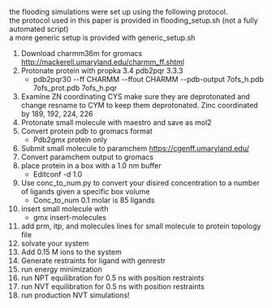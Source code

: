 the flooding simulations were set up using the following protocol.   
the protocol used in this paper is provided in flooding_setup.sh (not a fully automated script)   
a more generic setup is provided with generic_setup.sh

1. Download charmm36m for gromacs http://mackerell.umaryland.edu/charmm_ff.shtml
2. Protonate protein with propka 3.4 pdb2pqr 3.3.3 
    - pdb2pqr30 --ff CHARMM --ffout CHARMM --pdb-output 7ofs_h.pdb 7ofs_prot.pdb 7ofs_h.pqr
3. Examine ZN coordinating CYS make sure they are deprotonated and change resname to CYM to keep them deprotonated. Zinc coordinated by 189, 192, 224, 226
4. Protonate small molecule with maestro and save as mol2
5. Convert protein pdb to gromacs format
    - Pdb2gmx protein only
7. Submit small molecule to paramchem https://cgenff.umaryland.edu/
8. Convert paramchem output to gromacs 
9. place protein in a box with a 1.0 nm buffer
    - Editconf -d 1.0
10. Use conc_to_num.py to convert your disired concentration to a number of ligands given a specific box volume
    - Conc_to_num 0.1 molar is 85 ligands 
11. insert small molecule with
    - gmx insert-molecules
12. add prm, itp, and molecules lines for small molecule to protein topology file
13. solvate your system
14. Add 0.15 M ions to the system
15. Generate restraints for ligand with genrestr
16. run energy minimization
17. run NPT equilibration for 0.5 ns with position restraints
18. run NVT equilibration for 0.5 ns with position restraints
19. run production NVT simulations!
